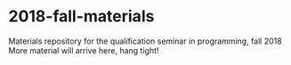 # 2018-fall-materials
Materials repository for the qualification seminar in programming, fall 2018
More material will arrive here, hang tight!
